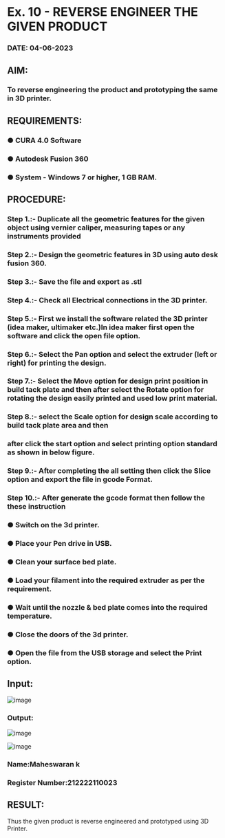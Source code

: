 # Ex. 10 - REVERSE ENGINEER THE GIVEN PRODUCT

### DATE: 04-06-2023

## AIM: 
### To reverse engineering the product and prototyping the same in 3D printer.

## REQUIREMENTS:
### ●	CURA 4.0 Software
### ●	 Autodesk Fusion 360
### ●	 System - Windows 7 or higher, 1 GB RAM.

## PROCEDURE:
### Step 1.:- Duplicate all the geometric features for the given object using vernier caliper, measuring tapes or any instruments provided
### Step 2.:- Design the geometric features in 3D using auto desk fusion 360.
### Step 3.:- Save the file and export as .stl
### Step 4.:- Check all Electrical connections in the 3D printer.
### Step 5.:- First we install the software related the 3D printer (idea maker, ultimaker etc.)In idea maker first open the software and click the open file option.
### Step 6.:- Select the Pan option and select the extruder (left or right) for printing the design.
### Step 7.:- Select the Move option for design print position in build tack plate and then after select the Rotate option for rotating the design easily printed and used low print material.
### Step 8.:- select the Scale option for design scale according to build tack plate area and then
### after click the start option and select printing option standard as shown in below figure.
### Step 9.:- After completing the all setting then click the Slice option and export the file in gcode Format.
### Step 10.:- After generate the gcode format then follow the these instruction 
  ###   ●	Switch on the 3d printer.
  ###   ●	Place your Pen drive in USB.
  ###   ●	Clean your surface bed plate.
  ###   ●	Load your filament into the required extruder as per the requirement.
  ###   ●	Wait until the nozzle & bed plate comes into the required temperature.
  ###   ●	Close the doors of the 3d printer.
  ###   ●	Open the file from the USB storage and select the Print option.

## Input:
![image](https://github.com/mathes6112004/Ex.-10---REVERSE-ENGINEER-THE-GIVEN-PRODUCT/assets/119477782/54c52bd5-7a6c-4c72-8de6-21f6013d56be)
### Output:

![image](https://github.com/mathes6112004/Ex.-10---REVERSE-ENGINEER-THE-GIVEN-PRODUCT/assets/119477782/ed05c7d3-c9ce-4ef6-a241-00f20dcbb10a)

![image](https://github.com/mathes6112004/Ex.-10---REVERSE-ENGINEER-THE-GIVEN-PRODUCT/assets/119477782/cf8e4a40-547f-4612-bf54-faba7eb5d8f3)
### Name:Maheswaran k
### Register Number:212222110023

## RESULT:
Thus the given product is reverse engineered and prototyped using 3D Printer.
